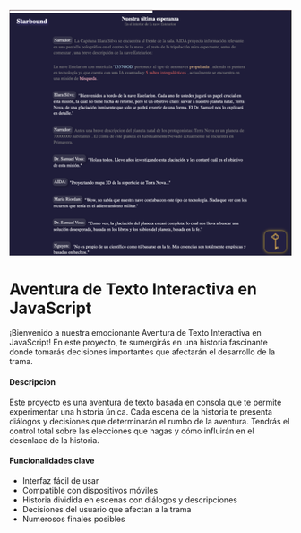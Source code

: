 <p align="center">
  <img src="assets/img/preview.png" alt="Aventura de Texto Interactiva">
</p>


<h1>Aventura de Texto Interactiva en JavaScript</h1>
¡Bienvenido a nuestra emocionante Aventura de Texto Interactiva en JavaScript! En este proyecto, te sumergirás en una historia fascinante donde tomarás decisiones importantes que afectarán el desarrollo de la trama.

<h4>Descripcion</h4>
Este proyecto es una aventura de texto basada en consola que te permite experimentar una historia única. Cada escena de la historia te presenta diálogos y decisiones que determinarán el rumbo de la aventura. Tendrás el control total sobre las elecciones que hagas y cómo influirán en el desenlace de la historia.

<h4>Funcionalidades clave</h4>
<ul>
  <li>Interfaz fácil de usar</li>
  <li>Compatible con dispositivos móviles</li>
  <li>Historia dividida en escenas con diálogos y descripciones</li>
  <li>Decisiones del usuario que afectan a la trama</li>
  <li>Numerosos finales posibles</li>
</ul>
